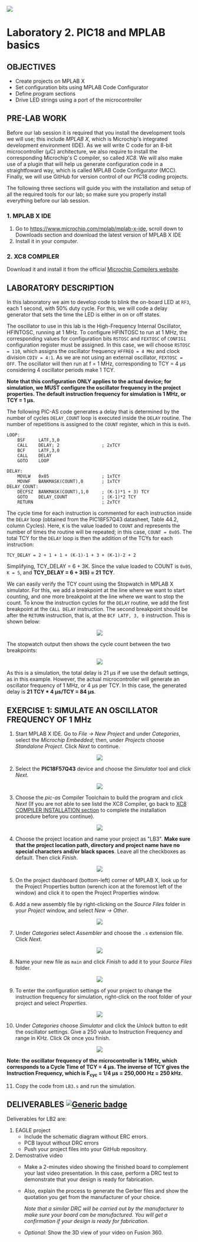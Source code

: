 <p align="left">
  <img src="../img/teclogo.png">
</p>

# **Laboratory 2. PIC18 and MPLAB basics**

## **OBJECTIVES**
* Create projects on MPLAB X
* Set configuration bits using MPLAB Code Configurator
* Define program sections
* Drive LED strings using a port of the microcontroller

## **PRE-LAB WORK**
Before our lab session it is required that you install the development tools we will use; this include _MPLAB X_, which is Microchip's integrated development environment (IDE). As we will write C code for an 8-bit microcontroller (&mu;C) architecture, we also require to install the corresponding Microchip's C compiler, so called _XC8_. We will also make use of a plugin that will help us generate configuration code in a straightfoward way, which is called MPLAB Code Configurator (MCC). Finally, we will use GitHub for version control of our PIC18 coding projects. 

The following three sections will guide you with the installation and setup of all the required tools for our lab; so make sure you properly install everything before our lab session. 

### 1. MPLAB X IDE
1. Go to https://www.microchip.com/mplab/mplab-x-ide, scroll down to Downloads section and download the latest version of MPLAB X IDE
2. Install it in your computer.

### 2. XC8 COMPILER
Download it and install it from the official [Microchip Compilers website](https://www.microchip.com/en-us/development-tools-tools-and-software/mplab-xc-compilers).

## __LABORATORY DESCRIPTION__
In this labnoratory we aim to develop code to blink the on-board LED at `RF3`, each 1 second, with 50% duty cycle. For this, we will code a delay generator that sets the time the LED is either in on or off states. 

The oscillator to use in this lab is the High-Frequency Internal Oscillator, HFINTOSC, running at 1 MHz. To configure HFINTOSC to run at 1 MHz, the corresponding values for configuration bits `RSTOSC` and `FEXTOSC` of `CONFIG1` configuration register must be assigned. In this case, we will choose `RSTOSC = 110`, which assigns the oscillator frequency `HFFREQ = 4 MHz` and clock division `CDIV = 4:1`. As we are not using an external oscillator, `FEXTOSC = OFF`. The oscillator will then run at f = 1 MHz, corresponding to TCY = 4 µs considering 4 oscillator periods make 1 TCY. 

__Note that this configuration ONLY applies to the actual device; for simulation, we MUST configure the oscillator frequency in the project properties. The default instruction frequency for simulation is 1 MHz, or TCY = 1 µs.__

The following PIC-AS code generates a delay that is determined by the number of cycles `DELAY_COUNT` loop is executed inside the `DELAY` routine. The number of repetitions is assigned to the `COUNT` register, which in this is `0x05`. 
```
LOOP:
    BSF     LATF,3,0
    CALL    DELAY; 2                ; 2xTCY
    BCF     LATF,3,0
    CALL    DELAY
    GOTO    LOOP

DELAY:
    MOVLW   0x05                    ; 1xTCY
    MOVWF   BANKMASK(COUNT),0       ; 1xTCY
DELAY_COUNT:
    DECFSZ  BANKMASK(COUNT),1,0     ; (K-1)*1 + 3) TCY
    GOTO    DELAY_COUNT             ; (K-1)*2 TCY	
    RETURN                          ; 2xTCY	
```
The cycle time for each instruction is commented for each instruction inside the `DELAY` loop (obtained from the PIC18F57Q43 datasheet, Table 44.2, column Cycles). Here, `K` is the value loaded to `COUNT` and represents the number of times the routine will be repeated; in this case, `COUNT = 0x05`. The total TCY for the `DELAY` loop is then the addition of the TCYs for each instruction:

`TCY_DELAY = 2 + 1 + 1 + (K-1)·1 + 3 + (K-1)·2 + 2`

Simplifying, TCY_DELAY = 6 + 3K. Since the value loaded to COUNT is `0x05`, `K = 5`, and __TCY_DELAY = 6 + 3(5) = 21 TCY__. 

We can easily verify the TCY count using the Stopwatch in MPLAB X simulator. For this, we add a breakpoint at the line where we want to start counting, and one more breakpoint at the line where we want to stop the count. To know the instruction cycles for the `DELAY` routine, we add the first breakpoint at the `CALL DELAY` instruction. The second breakpoint should be after the `RETURN` instruction, that is, at the `BCF LATF, 3, 0` instruction. This is shown below:

<div align="center">
   <img src="img/ASM1.png">
</div>

The stopwatch output then shows the cycle count between the two breakpoints:

<div align="center">
   <img src="img/ASM2.png">
</div>

As this is a simulation, the total delay is 21 µs if we use the default settings, as in this example. However, the actual microcontroller will generate an oscillator frequency of 1 MHz, or 4 µs per TCY. In this case, the generated delay is __21 TCY * 4 µs/TCY = 84 µs__.

<!--
This delay must account for the 50% of 1 second and will be used to keep the LED on and off during that time. If the duty cycle is then 500 ms, we will need a TCY counter in data memory capable of holding values up to 0.5/0.000,004 = 125,000. To store this data, 17 bits in total are required. Since memory assignments are byte-wise, we then need 3 bytes of data memory for 24 bits, and will only use 17 of those 24, `COUNT[16:0]`. 

| BYTE | NAME | LENGTH | COUNT | POSITION |
|:---:|:---:|:---:|:---:|:---:|
Byte 1 | `COUNT1` | `[7:0]` | 0 - 255 | LSB |  
Byte 2 | `COUNT2` | `[7:0]` | 0 - 255 |  |
Byte 3 | `COUNT3` | `[0]` | 0 - 1 | MSB |

With these settings, we are able to count up to 2<sup>17</sup> = 131,072, which equals 524.3 ms. This means that the clock signal will have an error of ~4.86%.
-->

## __EXERCISE 1: SIMULATE AN OSCILLATOR FREQUENCY OF 1 MHz__
1. Start MPLAB X IDE. Go to *File -> New Project* and under *Categories*, select the *Microchip Embedded*; then, under *Projects* choose *Standalone Project*. Click *Next* to continue.

<div align="center">
   <img src="img/fig1.png">
</div>

2. Select the __PIC18F57Q43__ device and choose the *Simulator* tool and click *Next*.

<div align="center">
   <img src="img/fig2.png">
</div>

3. Choose the *pic-as* Compiler Toolchain to build the program and click *Next* (If you are not able to see listd the XC8 Compiler, go back to [XC8 COMPILER INSTALLATION section](#2.-xc8-compiler-installation) to complete the installation procedure before you continue).

<div align="center">
   <img src="img/fig3.png">
</div>

4. Choose the project location and name your project as "LB3". __Make sure that the project location path, directory and project name have no special characters and/or black spaces__. Leave all the checkboxes as default. Then click *Finish*.

<div align="center">
   <img src="img/fig4.png">
</div>

5. On the project dashboard (bottom-left) corner of MPLAB X, look up for the Project Properties button (wrench icon at the foremost left of the window) and click it to open the Project Properties window. 

6. Add a new assembly file by right-clicking on the _Source Files_ folder in your _Project_ window, and select _New -> Other_.

<div align="center">
   <img src="img/fig5.png">
</div>

7. Under _Categories_ select _Assembler_ and choose the `.s` extension file. Click _Next_.

<div align="center">
   <img src="img/fig6.png">
</div>

8. Name your new file as `main` and click _Finish_ to add it to your _Source Files_ folder.

<div align="center">
   <img src="img/fig7.png">
</div>

9. To enter the configuration settings of your project to change the instruction frequency for simulation, right-click on the root folder of your project and select _Properties_. 

<div align="center">
   <img src="img/fig8.png">
</div>

10. Under _Categories_ choose _Simulator_ and click the _Unlock_ button to edit the oscillator settings. Give a 250 value to Instruction Frequency and range in KHz. Click _Ok_ once you finish. 

<div align="center">
   <img src="img/fig9.png">
</div>

__Note: the oscillator frequency of the microcontroller is 1 MHz, which corresponds to a Cycle Time of TCY = 4 µs. The inverse of TCY gives the Instruction Frequency, which is F<sub>cyc</sub> = 1/4 µs = 250,000 Hz = 250 kHz.__

11. Copy the code from `LB3.s` and run the simulation. 



## __DELIVERABLES__ [![Generic badge](https://img.shields.io/badge/Submit-Laboratory_2-blue.svg?style=flat&logo=appveyor)](https://www.digikey.com.mx/es/articles/why-how-to-use-serial-peripheral-interface-simplify-connections-between-multiple-devices)

Deliverables for LB2 are:
1. EAGLE project 
   * Include the schematic diagram without ERC errors.
   * PCB layout without DRC errors  
   * Push your project files into your GitHub repository.
2. Demostrative video 
   * Make a 2-minutes video showing the finished board to complement your last video presentation. In this case, perform a DRC test to demonstrate that your design is ready for fabrication.
   * Also, explain the process to generate the Gerber files and show the quotation you get from the manufacturer of your choice.
      
      _Note that a similar DRC will be carried out by the manufacturer to make sure your board can be manufactured. You will get a confirmation if your design is ready for fabrication_. 
   * _Optional:_ Show the 3D view of your video on Fusion 360. 